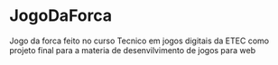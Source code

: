 # JogoDaForca
Jogo da forca feito no curso Tecnico em jogos digitais da ETEC como projeto final para a materia de desenvilvimento de jogos para web
